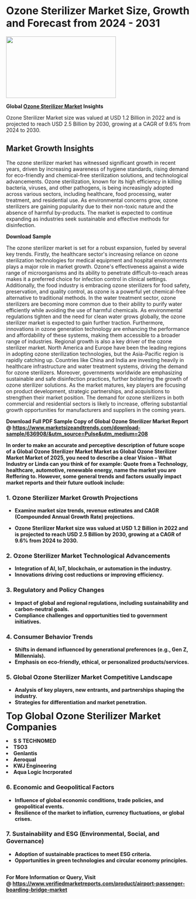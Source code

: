 <H1>Ozone Sterilizer Market Size, Growth and Forecast from 2024 - 2031</H1><img class="aligncenter size-medium wp-image-584254" src="https://thirdeyenews.in/wp-content/uploads/2024/09/Global-Market-Research-300x168.jpeg" alt="" width="300" height="168" /><p><strong>Global&nbsp;<a href="https://www.marketsizeandtrends.com/download-sample/636908/&amp;utm_source=Pulse&amp;utm_medium=208">Ozone Sterilizer Market</a> Insights</strong></p><p>Ozone Sterilizer Market size was valued at USD 1.2 Billion in 2022 and is projected to reach USD 2.5 Billion by 2030, growing at a CAGR of 9.6% from 2024 to 2030.</p><p><h2>Market Growth Insights</h2> <p>The ozone sterilizer market has witnessed significant growth in recent years, driven by increasing awareness of hygiene standards, rising demand for eco-friendly and chemical-free sterilization solutions, and technological advancements. Ozone sterilization, known for its high efficiency in killing bacteria, viruses, and other pathogens, is being increasingly adopted across various sectors, including healthcare, food processing, water treatment, and residential use. As environmental concerns grow, ozone sterilizers are gaining popularity due to their non-toxic nature and the absence of harmful by-products. The market is expected to continue expanding as industries seek sustainable and effective methods for disinfection.</p> <p><strong>Download Sample</strong></p> <p>The ozone sterilizer market is set for a robust expansion, fueled by several key trends. Firstly, the healthcare sector's increasing reliance on ozone sterilization technologies for medical equipment and hospital environments plays a major role in market growth. Ozone's effectiveness against a wide range of microorganisms and its ability to penetrate difficult-to-reach areas makes it a preferred choice for infection control in clinical settings. Additionally, the food industry is embracing ozone sterilizers for food safety, preservation, and quality control, as ozone is a powerful yet chemical-free alternative to traditional methods. In the water treatment sector, ozone sterilizers are becoming more common due to their ability to purify water efficiently while avoiding the use of harmful chemicals. As environmental regulations tighten and the need for clean water grows globally, the ozone sterilizer market is expected to gain further traction. Furthermore, innovations in ozone generation technology are enhancing the performance and affordability of these systems, making them accessible to a broader range of industries. Regional growth is also a key driver of the ozone sterilizer market. North America and Europe have been the leading regions in adopting ozone sterilization technologies, but the Asia-Pacific region is rapidly catching up. Countries like China and India are investing heavily in healthcare infrastructure and water treatment systems, driving the demand for ozone sterilizers. Moreover, governments worldwide are emphasizing sustainable and safe disinfection practices, further bolstering the growth of ozone sterilizer solutions. As the market matures, key players are focusing on product development, strategic partnerships, and acquisitions to strengthen their market position. The demand for ozone sterilizers in both commercial and residential sectors is likely to increase, offering substantial growth opportunities for manufacturers and suppliers in the coming years.</p> <p><strong></p><p><span class=""><strong>Download Full PDF Sample Copy of Global Ozone Sterilizer Market Report</strong> @ <a href="https://www.marketsizeandtrends.com/download-sample/636908/&amp;utm_source=Pulse&amp;utm_medium=208" target="_blank">https://www.marketsizeandtrends.com/download-sample/636908/&amp;utm_source=Pulse&amp;utm_medium=208</a></span></p><p>In order to make an accurate and perceptive description of future scope of a Global&nbsp;Ozone Sterilizer Market Market as Global&nbsp;Ozone Sterilizer Market Market of 2025, you need to describe a clear Vision &ndash; What Industry or Linda can you think of for example: Quote from a Technology, healthcare, automotive, renewable energy, name the market you are Reffering to. However, some general trends and factors usually impact market reports and their future outlook include:</p><h3>1.&nbsp;<strong>Ozone Sterilizer Market Growth Projections</strong></h3><ul><li>Examine market size trends, revenue estimates and CAGR (Compounded Annual Growth Rate) projections.</li><li><p>Ozone Sterilizer Market size was valued at USD 1.2 Billion in 2022 and is projected to reach USD 2.5 Billion by 2030, growing at a CAGR of 9.6% from 2024 to 2030.</p></li></ul><h3>2.&nbsp;<strong>Ozone Sterilizer Market Technological Advancements</strong></h3><ul><li>Integration of AI, IoT, blockchain, or automation in the industry.</li><li>Innovations driving cost reductions or improving efficiency.</li></ul><h3>3.&nbsp;<strong>Regulatory and Policy Changes</strong></h3><ul><li>Impact of global and regional regulations, including sustainability and carbon-neutral goals.</li><li>Compliance challenges and opportunities tied to government initiatives.</li></ul><h3>4.&nbsp;<strong>Consumer Behavior Trends</strong></h3><ul><li>Shifts in demand influenced by generational preferences (e.g., Gen Z, Millennials).</li><li>Emphasis on eco-friendly, ethical, or personalized products/services.</li></ul><h3>5.&nbsp;<strong>Global Ozone Sterilizer Market Competitive Landscape</strong></h3><ul><li>Analysis of key players, new entrants, and partnerships shaping the industry.</li><li>Strategies for differentiation and market penetration.</li></ul><p data-pm-slice="1 1 []"><span style="color: inherit; font-family: inherit; font-size: 25px;">Top Global Ozone Sterilizer Market Companies</span></p><div class="" data-test-id=""><p><li>S S TECHNOMED</li><li> TSO3</li><li> Genlantis</li><li> Aeroqual</li><li> KWJ Engineering</li><li> Aqua Logic Incrporated</li></p></div><h3>6.&nbsp;<strong>Economic and Geopolitical Factors</strong></h3><ul><li>Influence of global economic conditions, trade policies, and geopolitical events.</li><li>Resilience of the market to inflation, currency fluctuations, or global crises.</li></ul><h3>7.&nbsp;<strong>Sustainability and ESG (Environmental, Social, and Governance)</strong></h3><ul><li>Adoption of sustainable practices to meet ESG criteria.</li><li>Opportunities in green technologies and circular economy principles.</li></ul><h2><strong style="font-size: 14px;">For More Information or Query, Visit @&nbsp;</strong><a style="background-color: #ffffff; font-size: 14px;" href="https://www.marketsizeandtrends.com/report/ozone-sterilizer-market/" target="_blank">https://www.verifiedmarketreports.com/product/airport-passenger-boarding-bridge-market</a></h2>
